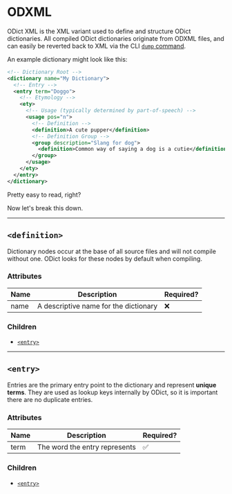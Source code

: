 # ODXML

ODict XML is the XML variant used to define and structure ODict dictionaries. All compiled ODict dictionaries originate from ODXML files, and can easily be reverted back to XML via the CLI [`dump` command](cli.md#dumping-dictionaries).

An example dictionary might look like this:

```xml
<!-- Dictionary Root -->
<dictionary name="My Dictionary">
  <!-- Entry -->
  <entry term="Doggo">
    <!-- Etymology -->
    <ety>
      <!-- Usage (typically determined by part-of-speech) -->
      <usage pos="n">
        <!-- Definition -->
        <definition>A cute pupper</definition>
        <!-- Definition Group -->
        <group description="Slang for dog">
          <definition>Common way of saying a dog is a cutie</definition>
        </group>
      </usage>
    </ety>
  </entry>
</dictionary>
```

Pretty easy to read, right?

Now let's break this down.

---

## `<definition>`

Dictionary nodes occur at the base of all source files and will not compile without one. ODict looks for these nodes by default when compiling.

### Attributes

| Name | Description                           | Required? |
| ---- | ------------------------------------- | --------- |
| name | A descriptive name for the dictionary | :x:       |

### Children

- [`<entry>`](#entry)

---

## `<entry>`

Entries are the primary entry point to the dictionary and represent **unique terms**. They are used as lookup keys internally by ODict, so it is important there are no duplicate entries.

### Attributes

| Name | Description                   | Required?          |
| ---- | ----------------------------- | ------------------ |
| term | The word the entry represents | :white_check_mark: |

### Children

- [`<entry>`](#entry)
